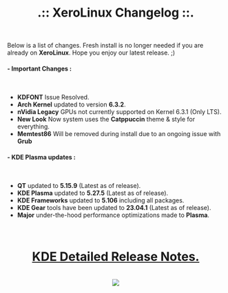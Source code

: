 # <center>.:: XeroLinux Changelog ::.</center>

<br />

Below is a list of changes. Fresh install is no longer needed if you are already on **XeroLinux**. Hope you enjoy our latest release. ;)


#### - Important Changes :
<br />

- **KDFONT** Issue Resolved.
- **Arch Kernel** updated to version **6.3.2**.
- **nVidia Legacy** GPUs not currently supported on Kernel 6.3.1 (Only LTS).
- **New Look** Now system uses the **Catppuccin** theme & style for everything.
- **Memtest86** Will be removed during install due to an ongoing issue with **Grub**

#### - KDE Plasma updates :
<br />

- **QT** updated to **5.15.9** (Latest as of release).
- **KDE Plasma** updated to **5.27.5** (Latest as of release).
- **KDE Frameworks** updated to **5.106** including all packages.
- **KDE Gear** tools have been updated to **23.04.1** (Latest as of release).
- **Major** under-the-hood performance optimizations made to **Plasma**.

<br />

# <center><a href="https://forum.xerolinux.xyz/thread-4.html" target="_blank">KDE Detailed Release Notes.</a>
<br />
<center> <img src="https://img.shields.io/sourceforge/dw/xerolinux.svg?style=for-the-badge&color=FD729A&labelColor=3A4986"> </center>
